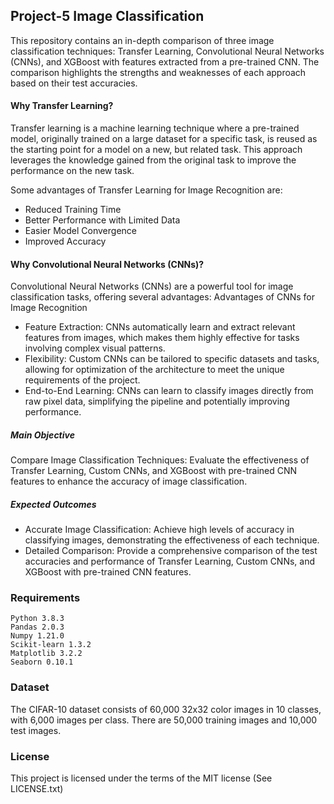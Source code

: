 ## Project-5 Image Classification 


This repository contains an in-depth comparison of three image classification techniques: Transfer Learning, Convolutional Neural Networks (CNNs), and XGBoost with features extracted from a pre-trained CNN. The comparison highlights the strengths and weaknesses of each approach based on their test accuracies.

#### Why Transfer Learning?

Transfer learning is a machine learning technique where a pre-trained model, originally trained on a large dataset for a specific task, is reused as the starting point for a model on a new, but related task. This approach leverages the knowledge gained from the original task to improve the performance on the new task.

Some advantages of Transfer Learning for Image Recognition are:
- Reduced Training Time
- Better Performance with Limited Data
- Easier Model Convergence
- Improved Accuracy

#### Why Convolutional Neural Networks (CNNs)?

Convolutional Neural Networks (CNNs) are a powerful tool for image classification tasks, offering several advantages:
Advantages of CNNs for Image Recognition

  -  Feature Extraction: CNNs automatically learn and extract relevant features from images, which makes them highly effective for tasks involving complex visual patterns.
  -  Flexibility: Custom CNNs can be tailored to specific datasets and tasks, allowing for optimization of the architecture to meet the unique requirements of the project.
 - End-to-End Learning: CNNs can learn to classify images directly from raw pixel data, simplifying the pipeline and potentially improving performance.

##### Main Objective
Compare Image Classification Techniques: Evaluate the effectiveness of Transfer Learning, Custom CNNs, and XGBoost with pre-trained CNN features to enhance the accuracy of image classification.

##### Expected Outcomes
* Accurate Image Classification: Achieve high levels of accuracy in classifying images, demonstrating the effectiveness of each technique.
* Detailed Comparison: Provide a comprehensive comparison of the test accuracies and performance of Transfer Learning, Custom CNNs, and XGBoost with pre-trained CNN features.

### Requirements 

    Python 3.8.3
    Pandas 2.0.3
    Numpy 1.21.0
    Scikit-learn 1.3.2
    Matplotlib 3.2.2
    Seaborn 0.10.1


### Dataset


The CIFAR-10 dataset consists of 60,000 32x32 color images in 10 classes, with 6,000 images per class. There are 50,000 training images and 10,000 test images.



### License
This project is licensed under the terms of the MIT license (See LICENSE.txt)
